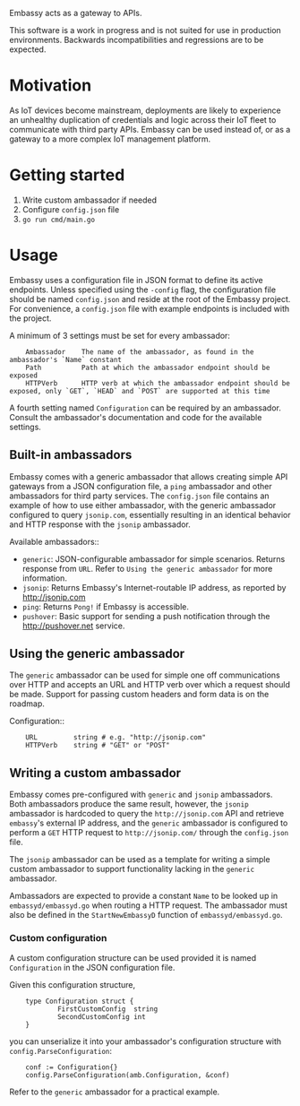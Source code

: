 Embassy acts as a gateway to APIs.

This software is a work in progress and is not suited for use in production environments. Backwards incompatibilities and regressions are to be expected.

# Motivation

As IoT devices become mainstream, deployments are likely to experience an unhealthy duplication of credentials and logic across their IoT fleet to communicate with third party APIs. Embassy can be used instead of, or as a gateway to a more complex IoT management platform.

# Getting started

1. Write custom ambassador if needed
1. Configure `config.json` file
1. `go run cmd/main.go`

# Usage

Embassy uses a configuration file in JSON format to define its active endpoints. Unless specified using the `-config` flag, the configuration file should be named `config.json` and reside at the root of the Embassy project. For convenience, a `config.json` file with example endpoints is included with the project.

A minimum of 3 settings must be set for every ambassador:

        Ambassador    The name of the ambassador, as found in the ambassador's `Name` constant
        Path          Path at which the ambassador endpoint should be exposed
        HTTPVerb      HTTP verb at which the ambassador endpoint should be exposed, only `GET`, `HEAD` and `POST` are supported at this time

A fourth setting named `Configuration` can be required by an ambassador. Consult the ambassador's documentation and code for the available settings.

## Built-in ambassadors

Embassy comes with a generic ambassador that allows creating simple API gateways from a JSON configuration file, a `ping` ambassador and other ambassadors for third party services. The `config.json` file contains an example of how to use either ambassador, with the generic ambassador configured to query `jsonip.com`, essentially resulting in an identical behavior and HTTP response with the `jsonip` ambassador.

Available ambassadors::

* `generic`: JSON-configurable ambassador for simple scenarios. Returns response from `URL`. Refer to `Using the generic ambassador` for more information.
* `jsonip`: Returns Embassy's Internet-routable IP address, as reported by http://jsonip.com
* `ping`: Returns `Pong!` if Embassy is accessible.
* `pushover`: Basic support for sending a push notification through the http://pushover.net service.

## Using the generic ambassador

The `generic` ambassador can be used for simple one off communications over HTTP and accepts an URL and HTTP verb over which a request should be made. Support for passing custom headers and form data is on the roadmap.

Configuration::

        URL         string # e.g. "http://jsonip.com"
        HTTPVerb    string # "GET" or "POST"

## Writing a custom ambassador

Embassy comes pre-configured with `generic` and `jsonip` ambassadors. Both ambassadors produce the same result, however, the `jsonip` ambassador is hardcoded to query the `http://jsonip.com` API and retrieve `embassy`'s external IP address, and the `generic` ambassador is configured to perform a `GET` HTTP request to `http://jsonip.com/` through the `config.json` file.

The `jsonip` ambassador can be used as a template for writing a simple custom ambassador to support functionality lacking in the `generic` ambassador.

Ambassadors are expected to provide a constant `Name` to be looked up in `embassyd/embassyd.go` when routing a HTTP request. The ambassador must also be defined in the `StartNewEmbassyD` function of `embassyd/embassyd.go`.

### Custom configuration

A custom configuration structure can be used provided it is named `Configuration` in the JSON configuration file.

Given this configuration structure,

        type Configuration struct {
                FirstCustomConfig  string
                SecondCustomConfig int
        }

you can unserialize it into your ambassador's configuration structure with `config.ParseConfiguration`:

        conf := Configuration{}
        config.ParseConfiguration(amb.Configuration, &conf)

Refer to the `generic` ambassador for a practical example.

